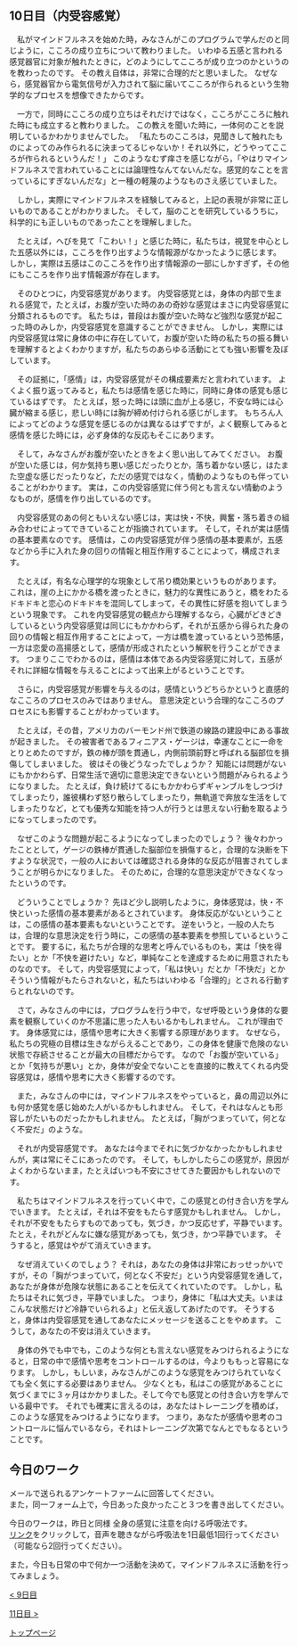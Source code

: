 ## 10日目（内受容感覚）


　私がマインドフルネスを始めた時，みなさんがこのプログラムで学んだのと同じように，こころの成り立ちについて教わりました。
いわゆる五感と言われる感覚器官に対象が触れたときに，どのようにしてこころが成り立つのかというのを教わったのです。
その教え自体は，非常に合理的だと思いました。
なぜなら，感覚器官から電気信号が入力されて脳に届いてこころが作られるという生物学的なプロセスを想像できたからです。


　一方で，同時にこころの成り立ちはそれだけではなく，こころがこころに触れた時にも成立すると教わりました。
この教えを聞いた時に，一体何のことを説明しているかわかりませんでした。
「私たちのこころは，見聞きして触れたものによってのみ作られるに決まってるじゃないか！それ以外に，どうやってこころが作られるというんだ！」
このようなむず痒さを感じながら，「やはりマインドフルネスで言われていることには論理性なんてないんだな。感覚的なことを言っているにすぎないんだな」と一種の軽蔑のようなものさえ感じていました。


　しかし，実際にマインドフルネスを経験してみると，上記の表現が非常に正しいものであることがわかりました。
そして，脳のことを研究しているうちに，科学的にも正しいものであったことを理解しました。


　たとえば，へびを見て「こわい！」と感じた時に，私たちは，視覚を中心とした五感以外には，こころを作り出すような情報源がなかったように感じます。
しかし，実際は五感はこのこころを作り出す情報源の一部にしかすぎず，その他にもこころを作り出す情報源が存在します。


　そのひとつに，内受容感覚があります。
内受容感覚とは，身体の内部で生まれる感覚で，たとえば，お腹が空いた時のあの奇妙な感覚はまさに内受容感覚に分類されるものです。
私たちは，普段はお腹が空いた時など強烈な感覚が起こった時のみしか，内受容感覚を意識することができません。
しかし，実際には内受容感覚は常に身体の中に存在していて，お腹が空いた時の私たちの振る舞いを理解するとよくわかりますが，私たちのあらゆる活動にとても強い影響を及ぼしています。


　その証拠に，「感情」は，内受容感覚がその構成要素だと言われています。
よくよく振り返ってみると，私たちは感情を感じた時に，同時に身体の感覚も感じているはずです。
たとえば，怒った時には頭に血が上る感じ，不安な時には心臓が縮まる感じ，悲しい時には胸が締め付けられる感じがします。
もちろん人によってどのような感覚を感じるのかは異なるはずですが，よく観察してみると感情を感じた時には，必ず身体的な反応もそこにあります。


　そして，みなさんがお腹が空いたときをよく思い出してみてください。
お腹が空いた感じは，何か気持ち悪い感じだったりとか，落ち着かない感じ，はたまた空虚な感じだったりなど，ただの感覚ではなく，情動のようなものも伴っていることがわかります。
実は，この内受容感覚に伴う何とも言えない情動のようなものが，感情を作り出しているのです。

　内受容感覚のあの何ともいえない感じは，実は快・不快，興奮・落ち着きの組み合わせによってできていることが指摘されています。
そして，それが実は感情の基本要素なのです。
感情は，この内受容感覚が伴う感情の基本要素が，五感などから手に入れた身の回りの情報と相互作用することによって，構成されます。


　たとえば，有名な心理学的な現象として吊り橋効果というものがあります。
これは，崖の上にかかる橋を渡ったときに，魅力的な異性にあうと，橋をわたるドキドキと恋心のドキドキを混同してしまって，その異性に好感を抱いてしまうという現象です。
これを内受容感覚の観点から理解するなら，心臓がどきどきしているという内受容感覚は同じにもかかわらず，それが五感から得られた身の回りの情報と相互作用することによって，一方は橋を渡っているという恐怖感，一方は恋愛の高揚感として，感情が形成されたという解釈を行うことができます。
つまりここでわかるのは，感情は本体である内受容感覚に対して，五感がそれに詳細な情報を与えることによって出来上がるということです。


　さらに，内受容感覚が影響を与えるのは，感情というどちらかというと直感的なこころのプロセスのみではありません。
意思決定という合理的なこころのプロセスにも影響することがわかっています。


　たとえば，その昔，アメリカのバーモンド州で鉄道の線路の建設中にある事故が起きました。
その被害者であるフィニアス・ゲージは，幸運なことに一命をとりとめたのですが，鉄の棒が頭を貫通し，内側前頭前野と呼ばれる脳部位を損傷してしまいました。
彼はその後どうなったでしょうか？
知能には問題がないにもかかわらず、日常生活で適切に意思決定できないという問題がみられるようになりました。
たとえば，負け続けてるにもかかわらずギャンブルをしつづけてしまったり，誰彼構わず怒り散らしてしまったり，無軌道で奔放な生活をしてしまったりなど，とても優秀な知能を持つ人が行うとは思えない行動を取るようになってしまったのです。


　なぜこのような問題が起こるようになってしまったのでしょう？
後々わかったこととして，ゲージの鉄棒が貫通した脳部位を損傷すると，合理的な決断を下すような状況で，一般の人においては確認される身体的な反応が阻害されてしまうことが明らかになりました。
そのために，合理的な意思決定ができなくなったというのです。


　どういうことでしょうか？
先ほど少し説明したように，身体感覚は，快・不快といった感情の基本要素があるとされています。
身体反応がないということは，この感情の基本要素もないということです。
逆をいうと，一般の人たちは，合理的な意思決定を行う時に，この感情の基本要素を参照しているということです。
要するに，私たちが合理的な思考と呼んでいるものも，実は「快を得たい」とか「不快を避けたい」など，単純なことを達成するために用意されたものなのです。
そして，内受容感覚によって，「私は快い」だとか「不快だ」とかそういう情報がもたらされないと，私たちはいわゆる「合理的」とされる行動すらとれないのです。


　さて，みなさんの中には，プログラムを行う中で，なぜ呼吸という身体的な要素を観察していくのか不思議に思った人もいるかもしれません。
これが理由です。
身体感覚には，感情や思考に大きく影響する原理があります。
なぜなら，私たちの究極の目標は生きながらえることであり，この身体を健康で危険のない状態で存続させることが最大の目標だからです。
なので「お腹が空いている」とか「気持ちが悪い」とか，身体が安全でないことを直接的に教えてくれる内受容感覚は，感情や思考に大きく影響するのです。


　また，みなさんの中には，マインドフルネスをやっていると，鼻の周辺以外にも何か感覚を感じ始めた人がいるかもしれません。
そして，それはなんとも形容しがたいものだったかもしれません。
たとえば，「胸がつまっていて，何となく不安だ」のような。


　それが内受容感覚です。
あなたは今までそれに気づかなかったかもしれませんが，実は常にそこにあったのです。
そして，もしかしたらこの感覚が，原因がよくわからないまま，たとえばいつも不安にさせてきた要因かもしれないのです。


　私たちはマインドフルネスを行っていく中で，この感覚との付き合い方を学んでいきます。
たとえば，それは不安をもたらす感覚かもしれません。
しかし，それが不安をもたらすものであっても，気づき，かつ反応せず，平静でいます。
たとえ，それがどんなに嫌な感覚があっても，気づき，かつ平静でいます。
そうすると，感覚はやがて消えていきます。


　なぜ消えていくのでしょう？
それは，あなたの身体は非常におっせっかいですが，その「胸がつまっていて，何となく不安だ」という内受容感覚を通して，あなたが身体が危険な状態にあることを伝えてくれていたのです。
しかし，私たちはそれに気づき，平静でいました。
つまり，身体に「私は大丈夫。いまはこんな状態だけど冷静でいられるよ」と伝え返してあげたのです。
そうすると，身体は内受容感覚を通してあなたにメッセージを送ることをやめます。
こうして，あなたの不安は消えていきます。


　身体の外でも中でも，このような何とも言えない感覚をみつけられるようになると，日常の中で感情や思考をコントロールするのは，今よりももっと容易になります。
しかし，もしいま，みなさんがこのような感覚をみつけられていなくても全く気にする必要はありません。
少なくとも，私はこの感覚があることに気づくまでに３ヶ月はかかりました。そして今でも感覚との付き合い方を学んでいる最中です。
それでも確実に言えるのは，あなたはトレーニングを積めば，このような感覚をみつけるようになります。
つまり，あなたが感情や思考のコントロールに悩んでいるなら，それはトレーニング次第でなんとでもなるということです。


## 今日のワーク

メールで送られるアンケートファームに回答してください。  
また，同一フォーム上で，今日あった良かったこと３つを書き出してください。  

今日のワークは，昨日と同様  全身の感覚に注意を向ける呼吸法です。   
[リンク](https://drive.google.com/file/d/1SFP04WiyVmNZsvAPtI5fivXyWSsT6aVa/view?usp=sharing)をクリックして，音声を聴きながら呼吸法を1日最低1回行ってください（可能なら2回行ってください）。  

また，今日も日常の中で何か一つ活動を決めて，マインドフルネスに活動を行ってみましょう。  


[< 9日目](https://hogishima.github.io/mfcbt/program/day)

[11日目 >](https://hogishima.github.io/mfcbt/program/day11)

[トップページ](https://hogishima.github.io/mfcbt/)

